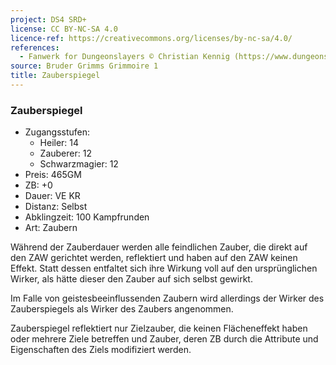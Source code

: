 ```yaml
---
project: DS4 SRD+
license: CC BY-NC-SA 4.0
licence-ref: https://creativecommons.org/licenses/by-nc-sa/4.0/
references: 
  - Fanwerk for Dungeonslayers © Christian Kennig (https://www.dungeonslayers.net/)
source: Bruder Grimms Grimmoire 1
title: Zauberspiegel
---
```


### Zauberspiegel

- Zugangsstufen:
  - Heiler: 14
  - Zauberer: 12
  - Schwarzmagier: 12
- Preis: 465GM
- ZB: +0
- Dauer: VE KR
- Distanz: Selbst
- Abklingzeit: 100 Kampfrunden
- Art: Zaubern

Während der Zauberdauer werden alle feindlichen Zauber, die direkt auf den ZAW gerichtet werden, reflektiert und haben auf den ZAW keinen Effekt. Statt dessen entfaltet sich ihre Wirkung voll auf den ursprünglichen Wirker, als hätte dieser den Zauber auf sich selbst gewirkt.

Im Falle von geistesbeeinflussenden Zaubern wird allerdings der Wirker des Zauberspiegels als Wirker des Zaubers angenommen.

Zauberspiegel reflektiert nur Zielzauber, die keinen Flächeneffekt haben oder mehrere Ziele betreffen und Zauber, deren ZB durch die Attribute und Eigenschaften des Ziels modifiziert werden.

